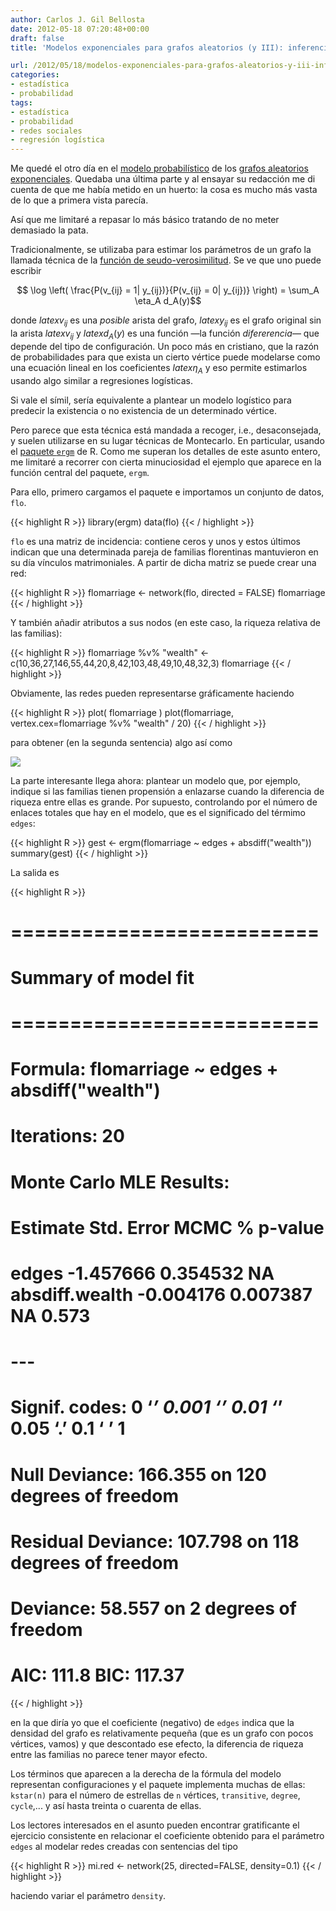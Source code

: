 ```yaml
---
author: Carlos J. Gil Bellosta
date: 2012-05-18 07:20:48+00:00
draft: false
title: 'Modelos exponenciales para grafos aleatorios (y III): inferencia'

url: /2012/05/18/modelos-exponenciales-para-grafos-aleatorios-y-iii-inferencia/
categories:
- estadística
- probabilidad
tags:
- estadística
- probabilidad
- redes sociales
- regresión logística
---
```


Me quedé el otro día en el [modelo probabilístico](http://www.datanalytics.com/2012/05/10/modelos-exponenciales-para-grafos-aleatorios-ii-modelo-probabilistico/) de los [grafos aleatorios exponenciales](http://www.datanalytics.com/2012/05/09/modelos-exponenciales-para-grafos-aleatorios-i-motivacion/). Quedaba una última parte y al ensayar su redacción me di cuenta de que me había metido en un huerto: la cosa es mucho más vasta de lo que a primera vista parecía.

Así que me limitaré a repasar lo más básico tratando de no meter demasiado la pata.

Tradicionalmente, se utilizaba para estimar los parámetros de un grafo la llamada técnica de la [función de seudo-verosimilitud](http://en.wikipedia.org/wiki/Pseudolikelihood). Se ve que uno puede escribir


$$ \log \left( \frac{P(v_{ij} = 1| y_{ij})}{P(v_{ij} = 0| y_{ij})} \right) = \sum_A \eta_A d_A(y)$$

donde $latex v_{ij}$ es una _posible_ arista del grafo, $latex y_{ij}$ es el grafo original sin la arista $latex v_{ij}$ y $latex d_A(y)$ es una función —la función _difererencia_— que depende del tipo de configuración. Un poco más en cristiano, que la razón de probabilidades para que exista un cierto vértice puede modelarse como una ecuación lineal en los coeficientes $latex \eta_A$ y eso permite estimarlos usando algo similar a regresiones logísticas.

Si vale el símil, sería equivalente a plantear un modelo logístico para predecir la existencia o no existencia de un determinado vértice.

Pero parece que esta técnica está mandada a recoger, i.e., desaconsejada, y suelen utilizarse en su lugar técnicas de Montecarlo. En particular, usando el [paquete `ergm`](http://cran.r-project.org/web/packages/ergm/index.html) de R. Como me superan los detalles de este asunto entero, me limitaré a recorrer con cierta minuciosidad el ejemplo que aparece en la función central del paquete, `ergm`.

Para ello, primero cargamos el paquete e importamos un conjunto de datos, `flo`.

{{< highlight R >}}
library(ergm)
data(flo)
{{< / highlight >}}

`flo` es una matriz de incidencia: contiene ceros y unos y estos últimos indican que una determinada pareja de familias florentinas mantuvieron en su día vínculos matrimoniales. A partir de dicha matriz se puede crear una red:

{{< highlight R >}}
flomarriage <- network(flo, directed = FALSE)
flomarriage
{{< / highlight >}}

Y también añadir atributos a sus nodos (en este caso, la riqueza relativa de las familias):

{{< highlight R >}}
flomarriage %v% "wealth" <- c(10,36,27,146,55,44,20,8,42,103,48,49,10,48,32,3)
flomarriage
{{< / highlight >}}

Obviamente, las redes pueden representarse gráficamente haciendo

{{< highlight R >}}
plot( flomarriage )
plot(flomarriage, vertex.cex=flomarriage %v% "wealth" / 20)
{{< / highlight >}}

para obtener (en la segunda sentencia) algo así como

[![](/wp-uploads/2012/05/flomarriage.png#center)
](/wp-uploads/2012/05/flomarriage.png#center)

La parte interesante llega ahora: plantear un modelo que, por ejemplo, indique si las familias tienen propensión a enlazarse cuando la diferencia de riqueza entre ellas es grande. Por supuesto, controlando por el número de enlaces totales que hay en el modelo, que es el significado del térmimo `edges`:

{{< highlight R >}}
gest <- ergm(flomarriage ~ edges + absdiff("wealth"))
summary(gest)
{{< / highlight >}}

La salida es

{{< highlight R >}}
# ==========================
# Summary of model fit
# ==========================
#
# Formula: flomarriage ~ edges + absdiff("wealth")
#
# Iterations: 20
#
# Monte Carlo MLE Results:
# Estimate Std. Error MCMC % p-value
# edges -1.457666 0.354532 NA absdiff.wealth -0.004176 0.007387 NA 0.573
# ---
# Signif. codes: 0 ‘***’ 0.001 ‘**’ 0.01 ‘*’ 0.05 ‘.’ 0.1 ‘ ’ 1
#
# Null Deviance: 166.355 on 120 degrees of freedom
# Residual Deviance: 107.798 on 118 degrees of freedom
# Deviance: 58.557 on 2 degrees of freedom
#
# AIC: 111.8 BIC: 117.37
{{< / highlight >}}

en la que diría yo que el coeficiente (negativo) de `edges` indica que la densidad del grafo es relativamente pequeña (que es un grafo con pocos vértices, vamos) y que descontado ese efecto, la diferencia de riqueza entre las familias no parece tener mayor efecto.

Los términos que aparecen a la derecha de la fórmula del modelo representan configuraciones y el paquete implementa muchas de ellas: `kstar(n)` para el número de estrellas de `n` vértices, `transitive`, `degree`, `cycle`,... y así hasta treinta o cuarenta de ellas.

Los lectores interesados en el asunto pueden encontrar gratificante el ejercicio consistente en relacionar el coeficiente obtenido para el parámetro `edges` al modelar redes creadas con sentencias del tipo

{{< highlight R >}}
mi.red <- network(25, directed=FALSE, density=0.1)
{{< / highlight >}}

haciendo variar el parámetro `density`.
